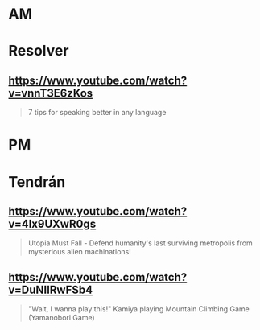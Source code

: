 # AM
# Resolver

## https://www.youtube.com/watch?v=vnnT3E6zKos 

> 7 tips for speaking better in any language 

# PM
# Tendrán

## https://www.youtube.com/watch?v=4Ix9UXwR0gs

> Utopia Must Fall - Defend humanity's last surviving metropolis from mysterious alien machinations!

## https://www.youtube.com/watch?v=DuNIIRwFSb4

> "Wait, I wanna play this!" Kamiya playing Mountain Climbing Game (Yamanobori Game) 
